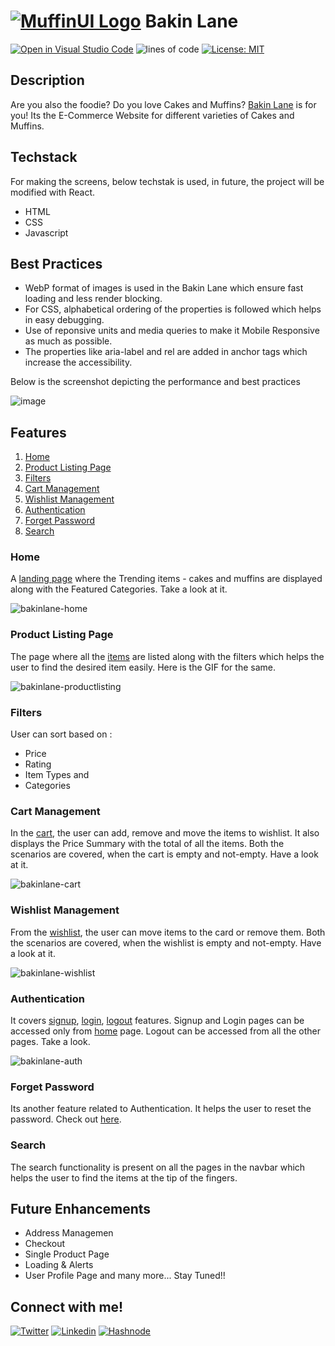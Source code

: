 # [![MuffinUI Logo](https://github.com/romabulani/BakinLane/blob/dev/assets/favicon-32x32.png)](https://bakinlane.netlify.app/) Bakin Lane

[![Open in Visual Studio Code](https://open.vscode.dev/badges/open-in-vscode.svg)](https://open.vscode.dev/romabulani/BakinLane)
![lines of code](https://tokei.rs/b1/github/romabulani/BakinLane)
[![License: MIT](https://img.shields.io/badge/License-MIT-yellow.svg)](https://opensource.org/licenses/MIT)

## Description
Are you also the foodie? Do you love Cakes and Muffins? [Bakin Lane](https://bakinlane.netlify.app/) is for you! Its the E-Commerce Website for different varieties of Cakes and Muffins.

## Techstack
For making the screens, below techstak is used, in future, the project will be modified with React.
- HTML
- CSS
- Javascript

## Best Practices
- WebP format of images is used in the Bakin Lane which ensure fast loading and less render blocking.
- For CSS, alphabetical ordering of the properties is followed which helps in easy debugging.
- Use of reponsive units and media queries to make it Mobile Responsive as much as possible.
- The properties like aria-label and rel are added in anchor tags which increase the accessibility.

Below is the screenshot depicting the performance and best practices

![image](https://user-images.githubusercontent.com/42478246/154843302-03da28f2-7d9a-4b46-a13c-698bd9b7af92.png)

## Features
1. [Home](#home)
2. [Product Listing Page](#product-listing-page)
3. [Filters](#filters)
4. [Cart Management](#cart-management)
5. [Wishlist Management](#wishlist-management)
6. [Authentication](#authentication)
7. [Forget Password](#forget-password)
8. [Search](#search)

### Home
A [landing page](https://bakinlane.netlify.app/) where the Trending items - cakes and muffins are displayed along with the Featured Categories. Take a look at it.

![bakinlane-home](https://user-images.githubusercontent.com/42478246/154842197-5acefbb9-e11f-43c9-9886-d085b381f1eb.gif)

### Product Listing Page
The page where all the [items](https://bakinlane.netlify.app/src/components/product/productlist.html) are listed along with the filters which helps the user to find the desired item easily. Here is the GIF for the same.

![bakinlane-productlisting](https://user-images.githubusercontent.com/42478246/154842374-d9892d7c-0f77-4af5-a315-17e9a3ffc1b6.gif)

### Filters
User can sort based on :
- Price
- Rating 
- Item Types and
- Categories

### Cart Management
In the [cart](https://bakinlane.netlify.app/src/components/cart/cart.html), the user can add, remove and move the items to wishlist. It also displays the Price Summary with the total of all the items. Both the scenarios are covered, when the cart is empty and not-empty. Have a look at it.

![bakinlane-cart](https://user-images.githubusercontent.com/42478246/154842532-534b3927-36ad-4fd7-926b-509e062f1c90.gif)

### Wishlist Management
From the [wishlist](https://bakinlane.netlify.app/src/components/wishlist/wishlist.html), the user can move items to the card or remove them. Both the scenarios are covered, when the wishlist is empty and not-empty. Have a look at it.

![bakinlane-wishlist](https://user-images.githubusercontent.com/42478246/154842607-fe77fdbd-1e97-43ce-8f58-20f3ace21741.gif)

### Authentication
It covers [signup](https://bakinlane.netlify.app/src/components/authentication/signup.html), [login](https://bakinlane.netlify.app/src/components/authentication/login.html), [logout](https://bakinlane.netlify.app/src/components/authentication/logout.html) features. Signup and Login pages can be accessed only from [home](https://bakinlane.netlify.app/index.html) page. Logout can be accessed from all the other pages. Take a look.

![bakinlane-auth](https://user-images.githubusercontent.com/42478246/154842854-a41214f1-bf77-4b37-b2d6-4613c09c0f74.gif)

### Forget Password
Its another feature related to Authentication. It helps the user to reset the password. Check out [here](https://bakinlane.netlify.app/src/components/authentication/passwordreset.html).

### Search
The search functionality is present on all the pages in the navbar which helps the user to find the items at the tip of the fingers.

## Future Enhancements
- Address Managemen
- Checkout
- Single Product Page
- Loading & Alerts
- User Profile Page
and many more... Stay Tuned!!

## Connect with me!
[![Twitter](https://img.shields.io/badge/Twitter-1DA1F2?style=for-the-badge&logo=twitter&logoColor=white)](https://twitter.com/romabulani)
[![Linkedin](https://img.shields.io/badge/LinkedIn-0077B5?style=for-the-badge&logo=linkedin&logoColor=white)](https://www.linkedin.com/in/romabulani/)
[![Hashnode](https://img.shields.io/badge/Hashnode-2962FF?style=for-the-badge&logo=hashnode&logoColor=white)](https://romabulani.hashnode.dev/)
